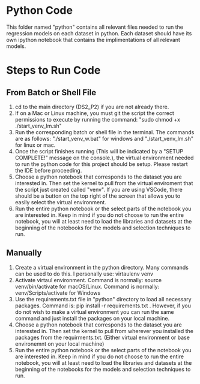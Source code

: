 # Python Code

This folder named "python" contains all relevant files needed to run the regression models on each dataset in python. Each dataset should have its own ipython notebook that contains the implimentations of all relevant models. 

# Steps to Run Code

## From Batch or Shell File

1. cd to the main directory (DS2_P2) if you are not already there.
1. If on a Mac or Linux machine, you must git the script the correct permissions to execute by running the command: "sudo chmod +x ./start_venv_lm.sh"
1. Run the corresponding batch or shell file in the terminal. The commands are as follows: "./start_venv_w.bat" for windows and "./start_venv_lm.sh" for linux or mac.
1. Once the script finishes running (This will be indicated by a "SETUP COMPLETE!" message on the console.), the virtual environment needed to run the python code for this project should be setup. Please restart the IDE before proceeding.
1. Choose a python notebook that corresponds to the dataset you are interested in. Then set the kernel to pull from the virtual enviroment that the script just created called "venv". If you are using VSCode, there should be a button on the top right of the screen that allows you to easily select the virtual environment. 
1. Run the entire python notebook or the select parts of the notebook you are interested in. Keep in mind if you do not choose to run the entire notebook, you will at least need to load the libraries and datasets at the beginning of the notebooks for the models and selection techniques to run.

## Manually

1. Create a virtual environment in the python directory. Many commands can be used to do this. I personally use: virtaulenv venv
1. Activate virtaul environment. Command is normally: source venv/bin/activate for macOS/Linux. Command is normally: venv/Scripts/activate for Windows
1. Use the requirements.txt file in "python" directory to load all necessary packages. Command is: pip install -r requirements.txt . However, if you do not wish to make a virtual environment you can run the same command and just install the packages on your local machine. 
1. Choose a python notebook that corresponds to the dataset you are interested in. Then set the kernel to pull from wherever you installed the packages from the requirments.txt. (Either virtual environment or base environemnt on your local machine)
1. Run the entire python notebook or the select parts of the notebook you are interested in. Keep in mind if you do not choose to run the entire notebook, you will at least need to load the libraries and datasets at the beginning of the notebooks for the models and selection techniques to run.